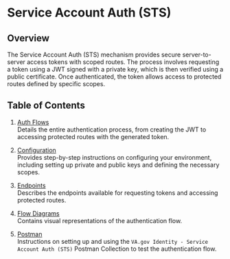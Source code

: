 # Service Account Auth (STS)

## Overview
The Service Account Auth (STS) mechanism provides secure server-to-server access tokens with scoped routes. The process involves requesting a token using a JWT signed with a private key, which is then verified using a public certificate. Once authenticated, the token allows access to protected routes defined by specific scopes.

## Table of Contents

1. [Auth Flows](auth_flows/service_account.md)
   <br>Details the entire authentication process, from creating the JWT to accessing protected routes with the generated token.

2. [Configuration](configuration/service_account.md)
   <br>Provides step-by-step instructions on configuring your environment, including setting up private and public keys and defining the necessary scopes.

3. [Endpoints](#endpoints)
   <br>Describes the endpoints available for requesting tokens and accessing protected routes.

4. [Flow Diagrams](#flow-diagrams)
   <br>Contains visual representations of the authentication flow.

5. [Postman](#postman)
   <br>Instructions on setting up and using the `VA.gov Identity - Service Account Auth (STS)` Postman Collection to test the authentication flow.
